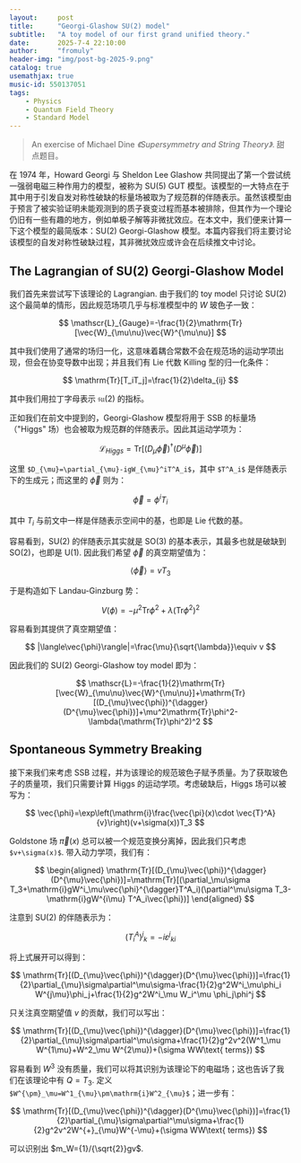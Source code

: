 ```yaml
---
layout:     post
title:      "Georgi-Glashow SU(2) model"
subtitle:   "A toy model of our first grand unified theory."
date:       2025-7-4 22:10:00
author:     "fromuly"
header-img: "img/post-bg-2025-9.png"
catalog: true
usemathjax: true
music-id: 550137051
tags:
    - Physics
    - Quantum Field Theory
    - Standard Model
---
```


> An exercise of Michael Dine *《Supersymmetry and String Theory》*.
> 甜点题目。

在 1974 年，Howard Georgi 与 Sheldon Lee Glashow 共同提出了第一个尝试统一强弱电磁三种作用力的模型，被称为 $\mathrm{SU}(5)$ GUT 模型。该模型的一大特点在于其中用于引发自发对称性破缺的标量场被取为了规范群的伴随表示。虽然该模型由于预言了被实验证明未能观测到的质子衰变过程而基本被排除，但其作为一个理论仍旧有一些有趣的地方，例如单极子解等非微扰效应。在本文中，我们便来计算一下这个模型的最简版本：$\mathrm{SU}(2)$ Georgi-Glashow 模型。本篇内容我们将主要讨论该模型的自发对称性破缺过程，其非微扰效应或许会在后续推文中讨论。

## The Lagrangian of $\mathrm{SU}(2)$ Georgi-Glashow Model

我们首先来尝试写下该理论的 Lagrangian. 由于我们的 toy model 只讨论 $\mathrm{SU}(2)$ 这个最简单的情形，因此规范场项几乎与标准模型中的 $W$ 玻色子一致：

$$
    \mathscr{L}_{Gauge}=-\frac{1}{2}\mathrm{Tr}[\vec{W}_{\mu\nu}\vec{W}^{\mu\nu}]
$$

其中我们使用了通常的场归一化，这意味着耦合常数不会在规范场的运动学项出现，但会在协变导数中出现；并且我们有 Lie 代数 Killing 型的归一化条件：

$$
    \mathrm{Tr}[T_iT_j]=\frac{1}{2}\delta_{ij}
$$

其中我们用拉丁字母表示 $\mathfrak{su}(2)$ 的指标。

正如我们在前文中提到的，Georgi-Glashow 模型将用于 SSB 的标量场（"Higgs" 场）也会被取为规范群的伴随表示。因此其运动学项为：

$$
    \mathscr{L}_{Higgs}=\mathrm{Tr}[(D_{\mu}\vec{\phi})^{\dagger}(D^{\mu}\vec{\phi})]
$$

这里 `$D_{\mu}=\partial_{\mu}-igW_{\mu}^iT^A_i$`，其中 `$T^A_i$` 是伴随表示下的生成元；而这里的 $\vec{\phi}$ 则为：

$$
    \vec{\phi}=\phi^iT_i
$$

其中 $T_i$ 与前文中一样是伴随表示空间中的基，也即是 Lie 代数的基。

容易看到，$\mathrm{SU}(2)$ 的伴随表示其实就是 $\mathrm{SO}(3)$ 的基本表示，其最多也就是破缺到 $\mathrm{SO}(2)$，也即是 $\mathrm{U}(1)$. 因此我们希望 $\vec{\phi}$ 的真空期望值为：

$$
    \langle\vec{\phi}\rangle=vT_3
$$

于是构造如下 Landau-Ginzburg 势：

$$
    V(\phi)=-\mu^2\mathrm{Tr}\phi^2+\lambda(\mathrm{Tr}\phi^2)^2
$$

容易看到其提供了真空期望值：

$$
    |\langle\vec{\phi}\rangle|=\frac{\mu}{\sqrt{\lambda}}\equiv v
$$

因此我们的 $\mathrm{SU}(2)$ Georgi-Glashow toy model 即为：

$$
    \mathscr{L}=-\frac{1}{2}\mathrm{Tr}[\vec{W}_{\mu\nu}\vec{W}^{\mu\nu}]+\mathrm{Tr}[(D_{\mu}\vec{\phi})^{\dagger}(D^{\mu}\vec{\phi})]+\mu^2\mathrm{Tr}\phi^2-\lambda(\mathrm{Tr}\phi^2)^2
$$

## Spontaneous Symmetry Breaking

接下来我们来考虑 SSB 过程，并为该理论的规范玻色子赋予质量。为了获取玻色子的质量项，我们只需要计算 Higgs 的运动学项。考虑破缺后，Higgs 场可以被写为：

$$
    \vec{\phi}=\exp\left(\mathrm{i}\frac{\vec{\pi}(x)\cdot \vec{T}^A}{v}\right)(v+\sigma(x))T_3
$$

Goldstone 场 $\vec{\pi}(x)$ 总可以被一个规范变换分离掉，因此我们只考虑 `$v+\sigma(x)$`. 带入动力学项，我们有：

$$
\begin{aligned}
    \mathrm{Tr}[(D_{\mu}\vec{\phi})^{\dagger}(D^{\mu}\vec{\phi})]=\mathrm{Tr}[(\partial_\mu\sigma T_3+\mathrm{i}gW^i_\mu\vec{\phi}^{\dagger}T^A_i)(\partial^\mu\sigma T_3-\mathrm{i}gW^{i\mu} T^A_i\vec{\phi})]
\end{aligned}
$$

注意到 $\mathrm{SU}(2)$ 的伴随表示为：

$$
    {(T^A_i)^j}_k=-i{\varepsilon^j}_{ki}
$$

将上式展开可以得到：

$$
    \mathrm{Tr}[(D_{\mu}\vec{\phi})^{\dagger}(D^{\mu}\vec{\phi})]=\frac{1}{2}\partial_{\mu}\sigma\partial^\mu\sigma-\frac{1}{2}g^2W^i_\mu\phi_i W^{j\mu}\phi_j+\frac{1}{2}g^2W^i_\mu W_i^\mu \phi_j\phi^j
$$

只关注真空期望值 $v$ 的贡献，我们可以写出：

$$
    \mathrm{Tr}[(D_{\mu}\vec{\phi})^{\dagger}(D^{\mu}\vec{\phi})]=\frac{1}{2}\partial_{\mu}\sigma\partial^\mu\sigma+\frac{1}{2}g^2v^2(W^1_\mu W^{1\mu}+W^2_\mu W^{2\mu})+(\sigma WW\text{ terms})
$$

容易看到 $W^3$ 没有质量，我们可以将其识别为该理论下的电磁场；这也告诉了我们在该理论中有 $Q=T_3$. 定义 `$W^{\pm}_\mu=W^1_{\mu}\pm\mathrm{i}W^2_{\mu}$`；进一步有：

$$
    \mathrm{Tr}[(D_{\mu}\vec{\phi})^{\dagger}(D^{\mu}\vec{\phi})]=\frac{1}{2}\partial_{\mu}\sigma\partial^\mu\sigma+\frac{1}{2}g^2v^2W^{+}_{\mu}W^{-\mu}+(\sigma WW\text{ terms})
$$

可以识别出 $m_W={1}/{\sqrt{2}}gv$. 

